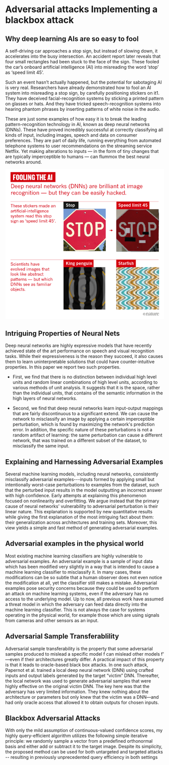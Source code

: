 # Adversarial attacks Implementing a blackbox attack
## Why deep learning AIs are so easy to fool
A self-driving car approaches a stop sign, but instead of slowing down, it accelerates into the busy intersection. An accident report later reveals that four small rectangles had been stuck to the face of the sign. These fooled the car’s onboard artificial intelligence (AI) into misreading the word ‘stop’ as ‘speed limit 45’.

Such an event hasn’t actually happened, but the potential for sabotaging AI is very real. Researchers have already demonstrated how to fool an AI system into misreading a stop sign, by carefully positioning stickers on it1. They have deceived facial-recognition systems by sticking a printed pattern on glasses or hats. And they have tricked speech-recognition systems into hearing phantom phrases by inserting patterns of white noise in the audio.

These are just some examples of how easy it is to break the leading pattern-recognition technology in AI, known as deep neural networks (DNNs). These have proved incredibly successful at correctly classifying all kinds of input, including images, speech and data on consumer preferences. They are part of daily life, running everything from automated telephone systems to user recommendations on the streaming service Netflix. Yet making alterations to inputs — in the form of tiny changes that are typically imperceptible to humans — can flummox the best neural networks around.

![Image](ImagesBB/Picture1.png)

## Intriguing Properties of Neural Nets
Deep neural networks are highly expressive models that have recently achieved state of the art performance on speech and visual recognition tasks. While their expressiveness is the reason they succeed, it also causes them to learn uninterpretable solutions that could have counter-intuitive properties. In this paper we report two such properties.

- First, we find that there is no distinction between individual high level units and random linear combinations of high level units, according to various methods of unit analysis. It suggests that it is the space, rather than the individual units, that contains of the semantic information in the high layers of neural networks.

- Second, we find that deep neural networks learn input-output mappings that are fairly discontinuous to a significant extend. We can cause the network to misclassify an image by applying a certain imperceptible perturbation, which is found by maximizing the network's prediction error. In addition, the specific nature of these perturbations is not a random artifact of learning: the same perturbation can cause a different network, that was trained on a different subset of the dataset, to misclassify the same input.

## Explaining and Harnessing Adversarial Examples
Several machine learning models, including neural networks, consistently misclassify adversarial examples---inputs formed by applying small but intentionally worst-case perturbations to examples from the dataset, such that the perturbed input results in the model outputting an incorrect answer with high confidence. Early attempts at explaining this phenomenon focused on nonlinearity and overfitting. We argue instead that the primary cause of neural networks' vulnerability to adversarial perturbation is their linear nature. This explanation is supported by new quantitative results while giving the first explanation of the most intriguing fact about them: their generalization across architectures and training sets. Moreover, this view yields a simple and fast method of generating adversarial examples. 

## Adversarial examples in the physical world
Most existing machine learning classifiers are highly vulnerable to adversarial examples. An adversarial example is a sample of input data which has been modified very slightly in a way that is intended to cause a machine learning classifier to misclassify it. In many cases, these modifications can be so subtle that a human observer does not even notice the modification at all, yet the classifier still makes a mistake. Adversarial examples pose security concerns because they could be used to perform an attack on machine learning systems, even if the adversary has no access to the underlying model. Up to now, all previous work have assumed a threat model in which the adversary can feed data directly into the machine learning classifier. This is not always the case for systems operating in the physical world, for example those which are using signals from cameras and other sensors as an input.

## Adversarial Sample Transferablility 
Adversarial sample transferability is the property that some adversarial samples produced to mislead a specific model f can mislead other models f' —even if their architectures greatly differ. A practical impact of this property is that it leads to oracle-based black box attacks. In one such attack, Papernot et al. trained a local deep neural network (DNN) using crafted inputs and output labels generated by the target “victim” DNN. Thereafter, the local network was used to generate adversarial samples that were highly effective on the original victim DNN. The key here was that the adversary has very limited information. They knew nothing about the architecture or parameters but only knew that the victim was a DNN—and had only oracle access that allowed it to obtain outputs for chosen inputs.

## Blackbox Adversarial Attacks
With only the mild assumption of continuous-valued confidence scores, my highly query-efficient algorithm utilizes the following simple iterative principle: we randomly sample a vector from a predefined orthonormal basis and either add or subtract it to the target image. Despite its simplicity, the proposed method can be used for both untargeted and targeted attacks -- resulting in previously unprecedented query efficiency in both settings
